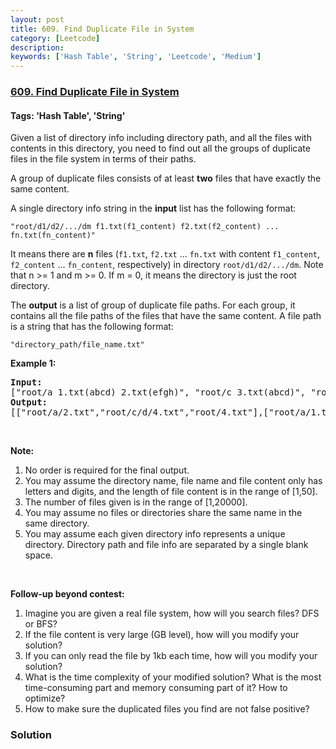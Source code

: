 ```yaml
---
layout: post
title: 609. Find Duplicate File in System
category: [Leetcode]
description: 
keywords: ['Hash Table', 'String', 'Leetcode', 'Medium']
---
```

### [609. Find Duplicate File in System](https://leetcode.com/problems/find-duplicate-file-in-system)

#### Tags: 'Hash Table', 'String'

<div class="content__u3I1 question-content__JfgR"><div><p>Given a list of directory info including directory path, and all the files with contents in this directory, you need to find out all the groups of duplicate files in the file system in terms of their paths.</p>
<p>A group of duplicate files consists of at least <b>two</b> files that have exactly the same content.</p>
<p>A single directory info string in the <b>input</b> list has the following format:</p>
<p><code>"root/d1/d2/.../dm f1.txt(f1_content) f2.txt(f2_content) ... fn.txt(fn_content)"</code></p>
<p>It means there are <b>n</b> files (<code>f1.txt</code>, <code>f2.txt</code> ... <code>fn.txt</code> with content <code>f1_content</code>, <code>f2_content</code> ... <code>fn_content</code>, respectively) in directory <code>root/d1/d2/.../dm</code>. Note that n &gt;= 1 and m &gt;= 0. If m = 0, it means the directory is just the root directory.</p>
<p>The <b>output</b> is a list of group of duplicate file paths. For each group, it contains all the file paths of the files that have the same content. A file path is a string that has the following format:</p>
<p><code>"directory_path/file_name.txt"</code></p>
<p><b>Example 1:</b></p>
<pre><b>Input:</b>
["root/a 1.txt(abcd) 2.txt(efgh)", "root/c 3.txt(abcd)", "root/c/d 4.txt(efgh)", "root 4.txt(efgh)"]
<b>Output:</b>  
[["root/a/2.txt","root/c/d/4.txt","root/4.txt"],["root/a/1.txt","root/c/3.txt"]]
</pre>
<p> </p>
<p><b>Note:</b></p>
<ol>
<li>No order is required for the final output.</li>
<li>You may assume the directory name, file name and file content only has letters and digits, and the length of file content is in the range of [1,50].</li>
<li>The number of files given is in the range of [1,20000].</li>
<li>You may assume no files or directories share the same name in the same directory.</li>
<li>You may assume each given directory info represents a unique directory. Directory path and file info are separated by a single blank space.</li>
</ol>
<p> </p>
<b>Follow-up beyond contest:</b>
<ol>
<li>Imagine you are given a real file system, how will you search files? DFS or BFS?</li>
<li>If the file content is very large (GB level), how will you modify your solution?</li>
<li>If you can only read the file by 1kb each time, how will you modify your solution?</li>
<li>What is the time complexity of your modified solution? What is the most time-consuming part and memory consuming part of it? How to optimize?</li>
<li>How to make sure the duplicated files you find are not false positive?</li>
</ol>
</div></div>

### Solution
